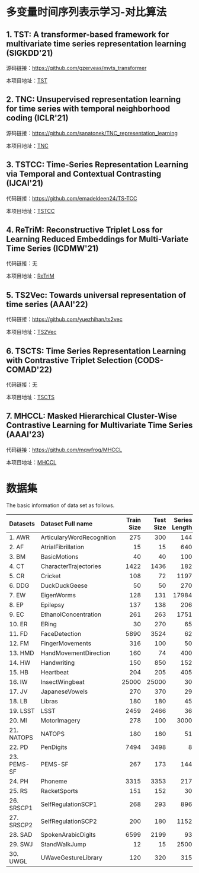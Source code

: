# 多变量时间序列表示学习-对比算法

## 1. TST: A transformer-based framework for multivariate time series representation learning (SIGKDD'21)

源码链接：https://github.com/gzerveas/mvts_transformer

本项目地址：[TST](TST/)

## 2. TNC: Unsupervised representation learning for time series with temporal neighborhood coding (ICLR'21)

源码链接：https://github.com/sanatonek/TNC_representation_learning

本项目地址：[TNC](TNC/)

## 3. TSTCC: Time-Series Representation Learning via Temporal and Contextual Contrasting (IJCAI'21)

代码链接：https://github.com/emadeldeen24/TS-TCC

本项目地址：[TSTCC](TSTCC/)

## 4. ReTriM: Reconstructive Triplet Loss for Learning Reduced Embeddings for Multi-Variate Time Series (ICDMW'21)

代码链接：无

本项目地址：[ReTriM](ReTriM/)

## 5. TS2Vec: Towards universal representation of time series (AAAI'22)

代码链接：https://github.com/yuezhihan/ts2vec

本项目地址：[TS2Vec](TS2Vec/)

## 6. TSCTS: Time Series Representation Learning with Contrastive Triplet Selection (CODS-COMAD'22)

代码链接：无

本项目地址：[TSCTS](TSCTS/)

## 7. MHCCL: Masked Hierarchical Cluster-Wise Contrastive Learning for Multivariate Time Series (AAAI'23)

代码链接：https://github.com/mqwfrog/MHCCL

本项目地址：[MHCCL](MHCCL/)

# 数据集

The basic information of data set as follows.

|     Datasets     | Dataset Full name | Train Size | Test Size | Series Length | Dimensions | Classes |
| - | :- | -: | -: | -: |-: | -: |
|1. AWR|ArticularyWordRecognition|275|300|144|9|25|
|2. AF|AtrialFibrillation|15|15|640|2|3|
|3. BM|BasicMotions|40|40|100|6|4|
|4. CT|CharacterTrajectories|1422|1436|182|3|20|
|5. CR|Cricket|108|72|1197|6|12|
|6. DDG|DuckDuckGeese|50|50|270|1345|5|
|7. EW|EigenWorms|128|131|17984|6|5|
|8. EP|Epilepsy|137|138|206|3|4|
|9. EC|EthanolConcentration|261|263|1751|3|4|
|10. ER|ERing|30|270|65|4|6|
|11. FD|FaceDetection|5890|3524|62|144|2|
|12. FM|FingerMovements|316|100|50|28|2|
|13. HMD|HandMovementDirection|160|74|400|10|4|
|14. HW|Handwriting|150|850|152|3|26|
|15. HB|Heartbeat|204|205|405|61|2|
|16. IW|InsectWingbeat|25000|25000|30|200|10|
|17. JV|JapaneseVowels|270|370|29|12|9|
|18. LB|Libras|180|180|45|2|15|
|19. LSST|LSST|2459|2466|36|6|14|
|20. MI|MotorImagery|278|100|3000|64|2|
|21. NATOPS|NATOPS|180|180|51|24|6|
|22. PD|PenDigits|7494|3498|8|2|10|
|23. PEMS-SF|PEMS-SF|267|173|144|963|7|
|24. PH|Phoneme|3315|3353|217|11|39|
|25. RS|RacketSports|151|152|30|6|4|
|26. SRSCP1|SelfRegulationSCP1|268|293|896|6|2|
|27. SRSCP2|SelfRegulationSCP2|200|180|1152|7|2|
|28. SAD|SpokenArabicDigits|6599|2199|93|13|10|
|29. SWJ|StandWalkJump|12|15|2500|4|3|
|30. UWGL|UWaveGestureLibrary|120|320|315|3|8|



